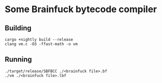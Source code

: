 # Some Brainfuck bytecode compiler

## Building

```
cargo +nightly build --release
clang vm.c -O3 -ffast-math -o vm
```

## Running

```
./target/release/SBFBCC ./<brainfuck file>.bf
./vm ./<brainfuck file>.lbf
```

